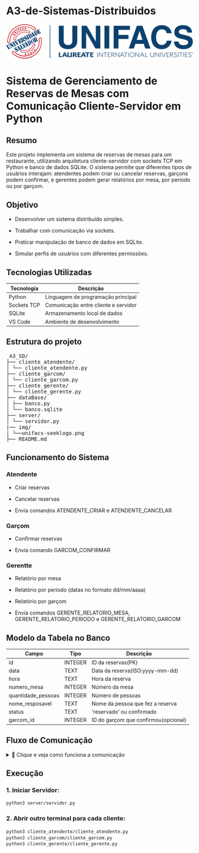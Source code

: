 # A3-de-Sistemas-Distribuidos
![unifacsLogo](img/unifacs-seeklogo.png) <br>

<h1> <b>Sistema de Gerenciamento de Reservas de Mesas com Comunicação Cliente-Servidor em Python</b> </h1>

<h2> <b>Resumo</b> </h2>

Este projeto implementa um sistema de reservas de mesas para um restaurante, utilizando arquitetura cliente-servidor com sockets TCP em Python e banco de dados SQLite. O sistema permite que diferentes tipos de usuários interajam: atendentes podem criar ou cancelar reservas, garçons podem confirmar, e gerentes podem gerar relatórios por mesa, por período ou por garçom.

<h2> <b>Objetivo</b> </h2>

* Desenvolver um sistema distribuído simples.

* Trabalhar com comunicação via sockets.

* Praticar manipulação de banco de dados em SQLite.

* Simular perfis de usuários com diferentes permissões.

<h2> <b>Tecnologias Utilizadas</b> </h2>

|Tecnologia  |Descrição                                 |
|------------|------------------------------------------|
|Python      |Linguagem de programação principal        |
|Sockets TCP |Comunicação entre cliente e servidor      |
|SQLite      |Armazenamento local de dados              |
|VS Code     |Ambiente de desenvolvimento               |

<h2> <b>Estrutura do projeto</b> </h2>

<pre> A3_SD/
├── cliente_atendente/
│ └── cliente_atendente.py
├── cliente_garcom/
│ └── cliente_garcom.py
├── cliente_gerente/
│ └── cliente_gerente.py
├── dataBase/
│ ├── banco.py
│ └── banco.sqlite
├── server/
│ └── servidor.py
|── img/
| └──unifacs-seeklogo.png 
├── README.md </pre>

<h2> <b>Funcionamento do Sistema</b> </h2>

<h3><b>Atendente</b></h3>

* Criar reservas

* Cancelar reservas

* Envia comandos ATENDENTE_CRIAR e ATENDENTE_CANCELAR

<h3><b>Garçom</b></h3>

* Confirmar reservas

* Envia comando GARCOM_CONFIRMAR

<h3><b>Gerentte</b></h3>

* Relatório por mesa

* Relatório por período (datas no formato dd/mm/aaaa)

* Relatório por garçom

* Envia comandos GERENTE_RELATORIO_MESA, GERENTE_RELATORIO_PERIODO e GERENTE_RELATORIO_GARCOM


<h2> <b>Modelo da Tabela no Banco</b> </h2>

|Campo             |Tipo   |Descrição                           |
|------------------|-------|------------------------------------|
|id                |INTEGER|ID da reservas(PK)                  |
|data              |TEXT   |Data da reserva(ISO:yyyy-mm-dd)     |
|hora              |TEXT   |Hora da reserva                     |
|numero_mesa       |INTEGER|Número da mesa                      |
|quantidade_pessoas|INTEGER|Número de pessoas                   |
|nome_resposavel   |TEXT   |Nome da pessoa que fez a reserva    |
|status            |TEXT   |'reservado' ou confirmado           |
|garcom_id         |INTEGER|ID do garçom que confirmou(opcional)|


<h2> <b>Fluxo de Comunicação</b> </h2>

<details>
<summary>📡 Clique e veja como funciona a comunicação</summary>

```mermaid
sequenceDiagram
    Cliente->>Servidor: Envia comando com dados
    Servidor->>banco.py: processar_requisicao(comando)
    banco.py-->>Servidor: Retorna resposta
    Servidor-->>Cliente: Envia resposta via socket
```
</details>

<h2> <b>Execução</b> </h2>

<h3><b>1. Iniciar Servidor:</b></h3>

```bash
python3 server/servidor.py
```

<h3><b>2. Abrir outro terminal para cada cliente:</b></h3>

```bash
python3 cliente_atendente/cliente_atendente.py
python3 cliente_garcom/cliente_garcom.py
python3 cliente_gerente/cliente_gerente.py
```

